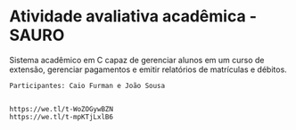 # Atividade avaliativa acadêmica - SAURO

Sistema acadêmico em C capaz de gerenciar alunos em um curso de extensão, gerenciar pagamentos e emitir relatórios de matrículas e débitos.
```
Participantes: Caio Furman e João Sousa


https://we.tl/t-WoZOGywBZN
https://we.tl/t-mpKTjLxlB6
